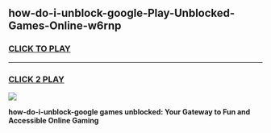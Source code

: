 
## how-do-i-unblock-google-Play-Unblocked-Games-Online-w6rnp
<h3>
<a href="https://premium76.site?title=how-do-i-unblock-google&ref=25A">CLICK TO PLAY</a></h3>
<hr>

<h3>
<a href="https://premium76.site?title=how-do-i-unblock-google&ref=25A">CLICK 2 PLAY</a>
  
</h3>

<a href="https://premium76.site?title=how-do-i-unblock-google&ref=25A"><img src="https://clearcache.store/games.png"></a>


**how-do-i-unblock-google games unblocked: Your Gateway to Fun and Accessible Online Gaming**
